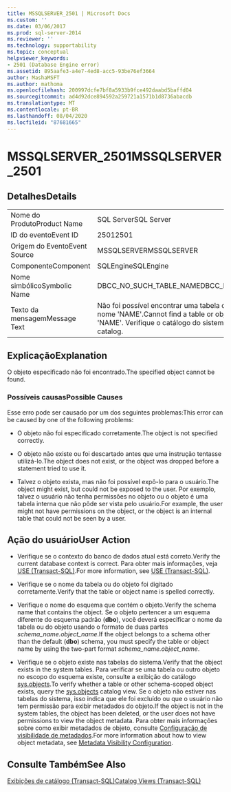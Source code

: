 ```yaml
---
title: MSSQLSERVER_2501 | Microsoft Docs
ms.custom: ''
ms.date: 03/06/2017
ms.prod: sql-server-2014
ms.reviewer: ''
ms.technology: supportability
ms.topic: conceptual
helpviewer_keywords:
- 2501 (Database Engine error)
ms.assetid: 895aafe3-a4e7-4ed8-acc5-93be76ef3664
author: MashaMSFT
ms.author: mathoma
ms.openlocfilehash: 200997dcfe7bf8a5933b9fce492daabd5baffd04
ms.sourcegitcommit: ad4d92dce894592a259721a1571b1d8736abacdb
ms.translationtype: MT
ms.contentlocale: pt-BR
ms.lasthandoff: 08/04/2020
ms.locfileid: "87681665"
---
```

# <a name="mssqlserver_2501"></a><span data-ttu-id="5eae4-102">MSSQLSERVER_2501</span><span class="sxs-lookup"><span data-stu-id="5eae4-102">MSSQLSERVER_2501</span></span>
    
## <a name="details"></a><span data-ttu-id="5eae4-103">Detalhes</span><span class="sxs-lookup"><span data-stu-id="5eae4-103">Details</span></span>  
  
|||  
|-|-|  
|<span data-ttu-id="5eae4-104">Nome do Produto</span><span class="sxs-lookup"><span data-stu-id="5eae4-104">Product Name</span></span>|<span data-ttu-id="5eae4-105">SQL Server</span><span class="sxs-lookup"><span data-stu-id="5eae4-105">SQL Server</span></span>|  
|<span data-ttu-id="5eae4-106">ID do evento</span><span class="sxs-lookup"><span data-stu-id="5eae4-106">Event ID</span></span>|<span data-ttu-id="5eae4-107">2501</span><span class="sxs-lookup"><span data-stu-id="5eae4-107">2501</span></span>|  
|<span data-ttu-id="5eae4-108">Origem do Evento</span><span class="sxs-lookup"><span data-stu-id="5eae4-108">Event Source</span></span>|<span data-ttu-id="5eae4-109">MSSQLSERVER</span><span class="sxs-lookup"><span data-stu-id="5eae4-109">MSSQLSERVER</span></span>|  
|<span data-ttu-id="5eae4-110">Componente</span><span class="sxs-lookup"><span data-stu-id="5eae4-110">Component</span></span>|<span data-ttu-id="5eae4-111">SQLEngine</span><span class="sxs-lookup"><span data-stu-id="5eae4-111">SQLEngine</span></span>|  
|<span data-ttu-id="5eae4-112">Nome simbólico</span><span class="sxs-lookup"><span data-stu-id="5eae4-112">Symbolic Name</span></span>|<span data-ttu-id="5eae4-113">DBCC_NO_SUCH_TABLE_NAME</span><span class="sxs-lookup"><span data-stu-id="5eae4-113">DBCC_NO_SUCH_TABLE_NAME</span></span>|  
|<span data-ttu-id="5eae4-114">Texto da mensagem</span><span class="sxs-lookup"><span data-stu-id="5eae4-114">Message Text</span></span>|<span data-ttu-id="5eae4-115">Não foi possível encontrar uma tabela ou um objeto com o nome 'NAME'.</span><span class="sxs-lookup"><span data-stu-id="5eae4-115">Cannot find a table or object with the name 'NAME'.</span></span> <span data-ttu-id="5eae4-116">Verifique o catálogo do sistema.</span><span class="sxs-lookup"><span data-stu-id="5eae4-116">Check the system catalog.</span></span>|  
  
## <a name="explanation"></a><span data-ttu-id="5eae4-117">Explicação</span><span class="sxs-lookup"><span data-stu-id="5eae4-117">Explanation</span></span>  
 <span data-ttu-id="5eae4-118">O objeto especificado não foi encontrado.</span><span class="sxs-lookup"><span data-stu-id="5eae4-118">The specified object cannot be found.</span></span>  
  
### <a name="possible-causes"></a><span data-ttu-id="5eae4-119">Possíveis causas</span><span class="sxs-lookup"><span data-stu-id="5eae4-119">Possible Causes</span></span>  
 <span data-ttu-id="5eae4-120">Esse erro pode ser causado por um dos seguintes problemas:</span><span class="sxs-lookup"><span data-stu-id="5eae4-120">This error can be caused by one of the following problems:</span></span>  
  
-   <span data-ttu-id="5eae4-121">O objeto não foi especificado corretamente.</span><span class="sxs-lookup"><span data-stu-id="5eae4-121">The object is not specified correctly.</span></span>  
  
-   <span data-ttu-id="5eae4-122">O objeto não existe ou foi descartado antes que uma instrução tentasse utilizá-lo.</span><span class="sxs-lookup"><span data-stu-id="5eae4-122">The object does not exist, or the object was dropped before a statement tried to use it.</span></span>  
  
-   <span data-ttu-id="5eae4-123">Talvez o objeto exista, mas não foi possível expô-lo para o usuário.</span><span class="sxs-lookup"><span data-stu-id="5eae4-123">The object might exist, but could not be exposed to the user.</span></span> <span data-ttu-id="5eae4-124">Por exemplo, talvez o usuário não tenha permissões no objeto ou o objeto é uma tabela interna que não pôde ser vista pelo usuário.</span><span class="sxs-lookup"><span data-stu-id="5eae4-124">For example, the user might not have permissions on the object, or the object is an internal table that could not be seen by a user.</span></span>  
  
## <a name="user-action"></a><span data-ttu-id="5eae4-125">Ação do usuário</span><span class="sxs-lookup"><span data-stu-id="5eae4-125">User Action</span></span>  
  
-   <span data-ttu-id="5eae4-126">Verifique se o contexto do banco de dados atual está correto.</span><span class="sxs-lookup"><span data-stu-id="5eae4-126">Verify the current database context is correct.</span></span> <span data-ttu-id="5eae4-127">Para obter mais informações, veja [USE &#40;Transact-SQL&#41;](/sql/t-sql/language-elements/use-transact-sql).</span><span class="sxs-lookup"><span data-stu-id="5eae4-127">For more information, see [USE &#40;Transact-SQL&#41;](/sql/t-sql/language-elements/use-transact-sql).</span></span>  
  
-   <span data-ttu-id="5eae4-128">Verifique se o nome da tabela ou do objeto foi digitado corretamente.</span><span class="sxs-lookup"><span data-stu-id="5eae4-128">Verify that the table or object name is spelled correctly.</span></span>  
  
-   <span data-ttu-id="5eae4-129">Verifique o nome do esquema que contém o objeto.</span><span class="sxs-lookup"><span data-stu-id="5eae4-129">Verify the schema name that contains the object.</span></span> <span data-ttu-id="5eae4-130">Se o objeto pertencer a um esquema diferente do esquema padrão (**dbo**), você deverá especificar o nome da tabela ou do objeto usando o formato de duas partes *schema_name.object_name*.</span><span class="sxs-lookup"><span data-stu-id="5eae4-130">If the object belongs to a schema other than the default (**dbo**) schema, you must specify the table or object name by using the two-part format *schema_name.object_name*.</span></span>  
  
-   <span data-ttu-id="5eae4-131">Verifique se o objeto existe nas tabelas do sistema.</span><span class="sxs-lookup"><span data-stu-id="5eae4-131">Verify that the object exists in the system tables.</span></span> <span data-ttu-id="5eae4-132">Para verificar se uma tabela ou outro objeto no escopo do esquema existe, consulte a exibição do catálogo [sys.objects](/sql/relational-databases/system-catalog-views/sys-objects-transact-sql).</span><span class="sxs-lookup"><span data-stu-id="5eae4-132">To verify whether a table or other schema-scoped object exists, query the [sys.objects](/sql/relational-databases/system-catalog-views/sys-objects-transact-sql) catalog view.</span></span> <span data-ttu-id="5eae4-133">Se o objeto não estiver nas tabelas do sistema, isso indica que ele foi excluído ou que o usuário não tem permissão para exibir metadados do objeto.</span><span class="sxs-lookup"><span data-stu-id="5eae4-133">If the object is not in the system tables, the object has been deleted, or the user does not have permissions to view the object metadata.</span></span> <span data-ttu-id="5eae4-134">Para obter mais informações sobre como exibir metadados de objeto, consulte [Configuração de visibilidade de metadados](../security/metadata-visibility-configuration.md).</span><span class="sxs-lookup"><span data-stu-id="5eae4-134">For more information about how to view object metadata, see [Metadata Visibility Configuration](../security/metadata-visibility-configuration.md).</span></span>  
  
## <a name="see-also"></a><span data-ttu-id="5eae4-135">Consulte Também</span><span class="sxs-lookup"><span data-stu-id="5eae4-135">See Also</span></span>  
 [<span data-ttu-id="5eae4-136">Exibições de catálogo &#40;Transact-SQL&#41;</span><span class="sxs-lookup"><span data-stu-id="5eae4-136">Catalog Views &#40;Transact-SQL&#41;</span></span>](/sql/relational-databases/system-catalog-views/catalog-views-transact-sql)  
  
  
